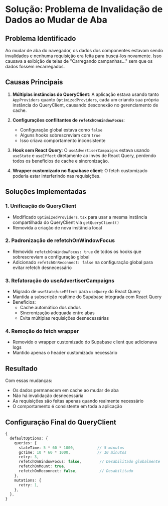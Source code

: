 # Solução: Problema de Invalidação de Dados ao Mudar de Aba

## Problema Identificado

Ao mudar de aba do navegador, os dados dos componentes estavam sendo invalidados e nenhuma requisição era feita para buscá-los novamente. Isso causava a exibição de telas de "Carregando campanhas..." sem que os dados fossem recarregados.

## Causas Principais

1. **Múltiplas instâncias do QueryClient**: A aplicação estava usando tanto `AppProviders` quanto `OptimizedProviders`, cada um criando sua própria instância do QueryClient, causando desconexão no gerenciamento de cache.

2. **Configurações conflitantes de `refetchOnWindowFocus`**: 
   - Configuração global estava como `false`
   - Alguns hooks sobrescreviam com `true`
   - Isso criava comportamento inconsistente

3. **Hook sem React Query**: O `useAdvertiserCampaigns` estava usando `useState` e `useEffect` diretamente ao invés de React Query, perdendo todos os benefícios de cache e sincronização.

4. **Wrapper customizado no Supabase client**: O fetch customizado poderia estar interferindo nas requisições.

## Soluções Implementadas

### 1. Unificação do QueryClient
- Modificado `OptimizedProviders.tsx` para usar a mesma instância compartilhada do QueryClient via `getQueryClient()`
- Removida a criação de nova instância local

### 2. Padronização de refetchOnWindowFocus
- Removido `refetchOnWindowFocus: true` de todos os hooks que sobrescreviam a configuração global
- Adicionado `refetchOnReconnect: false` na configuração global para evitar refetch desnecessário

### 3. Refatoração do useAdvertiserCampaigns
- Migrado de `useState`/`useEffect` para `useQuery` do React Query
- Mantida a subscrição realtime do Supabase integrada com React Query
- Benefícios:
  - Cache automático dos dados
  - Sincronização adequada entre abas
  - Evita múltiplas requisições desnecessárias

### 4. Remoção do fetch wrapper
- Removido o wrapper customizado do Supabase client que adicionava logs
- Mantido apenas o header customizado necessário

## Resultado

Com essas mudanças:
- Os dados permanecem em cache ao mudar de aba
- Não há invalidação desnecessária
- As requisições são feitas apenas quando realmente necessário
- O comportamento é consistente em toda a aplicação

## Configuração Final do QueryClient

```typescript
{
  defaultOptions: {
    queries: {
      staleTime: 5 * 60 * 1000,          // 5 minutos
      gcTime: 10 * 60 * 1000,            // 10 minutos
      retry: 3,
      refetchOnWindowFocus: false,        // Desabilitado globalmente
      refetchOnMount: true,
      refetchOnReconnect: false,          // Desabilitado
    },
    mutations: {
      retry: 1,
    },
  },
}
``` 